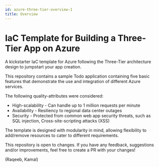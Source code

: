 ```yaml
---
id: azure-three-tier-overview-1
title: Overview
---
```


# IaC Template for Building a Three-Tier App on Azure

A kickstarter IaC template for Azure following the Three-Tier architecture design to jumpstart your app creation. 

This repository contains a sample Todo application containing five basic features that demonstrate the use and integration of different Azure services.  

The following quality-attributes were considered:

* High-scalability - Can handle up to 1 million requests per minute
* Availability - Resiliency to regional data center outages
* Security - Protected from common web app security threats, such as SQL injection, Cross-site-scripting attacks (XSS)

The template is designed with modularity in mind, allowing flexibility to add/remove resources to cater to different requirements. 

This repository is open to changes. If you have any feedback, suggestions and/or improvements, feel free to create a PR with your changes! 

(Raqeeb, Kamal)
